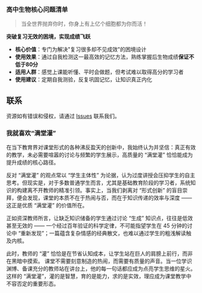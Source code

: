### 高中生物核心问题清单

> 当全世界抛弃你时，你身上有上亿个细胞都为你而活！

**突破复习无效的困境，实现成绩飞跃**

- **核心价值**：专门为解决"复习很多却不见成效"的困境设计
- **使用效果**：通过自我检测这一最高效的记忆方法，熟练掌握后生物成绩**保证不低于80分**
- **适用人群**：感觉上课能听懂、平时会做题，但考试难以取得高分的学习者
- **使用建议**：定期自我测验，反复巩固记忆，让知识真正内化

## 联系

资源如有错误和侵权，请通过 [Issues](https://github.com/lss53/tch-docs/issues) 联系我们。

### 我就喜欢“满堂灌”

在当下教育界对课堂形式的各种沸反盈天的创新中，我始终认为并坚信：真正有效的教学，未必需要喧嚣的讨论与频繁的学生展示，高质量的 “满堂灌” 恰恰能成为提升成绩的核心路径。

反对 “满堂灌” 的观点常以 “学生主体性” 为论据，认为过度讲授会压抑学生的自主思考。但现实是，对于多数普通学生而言，尤其是基础教育阶段的学习者，系统知识的构建离不开教师的精准引领。事实上，当我们剥离对 “形式创新” 的盲目崇拜，便会发现，课堂的本质不在于热闹与否，而在于知识传递的效率与深度 —— 这正是优质 “满堂灌” 的价值所在。

正如资深教师所言，让缺乏知识储备的学生通过讨论 “生成” 知识点，往往是低效甚至无效的 —— 一个经过百年验证的科学定律，不可能指望学生在 45 分钟的讨论中 “重新发现”；一篇蕴含复杂情感的经典散文，也难以通过学生的粗浅解读触及内核。

此时，教师的 “灌” 恰恰是在节省认知成本，让学生站在巨人的肩膀上前行，而非在黑暗中摸索。
课堂不需要刻意制造的热闹，而需要有质量的声音。当一位学识渊博、备课充分的教师站在讲台上，他的每一句话都应成为点亮学生思维的星火。这样的 “满堂灌”，灌的是智慧，育的是能力，求的是实效，理应成为课堂教学中不容否定的重要形态。